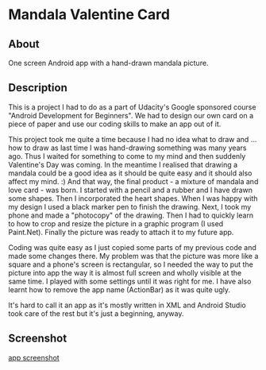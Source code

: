# Mandala Valentine Card

## About
One screen Android app with a hand-drawn mandala picture.

## Description
This is a project I had to do as a part of Udacity's Google sponsored course "Android Development for Beginners".
We had to design our own card on a piece of paper and use our coding skills to make an app out of it.

This project took me quite a time because I had no idea what to draw and ... how to draw as last time 
I was hand-drawing something was many years ago. Thus I waited for something to come to my mind and then suddenly Valentine's Day 
was coming. In the meantime I realised that drawing a mandala could be a good idea as it should be quite easy and it should also 
affect my mind. :) And that way, the final product - a mixture of mandala and love card - was born. I started with a pencil and a rubber 
and I have drawn some shapes. Then I incorporated the heart shapes. When I was happy with my design I used a black marker pen to finish 
the drawing. Next, I took my phone and made a "photocopy" of the drawing. Then I had to quickly learn to how to crop and resize the 
picture in a graphic program (I used Paint.Net). Finally the picture was ready to attach it to my future app.

Coding was quite easy as I just copied some parts of my previous code and made some changes there. My problem was that the picture was
more like a square and a phone's screen is rectangular, so I needed the way to put the picture into app the way it is almost full screen 
and wholly visible at the same time. I played with some settings until it was right for me. I have also learnt how to remove the app name 
(ActionBar) as it was quite ugly.

It's hard to call it an app as it's mostly written in XML and Android Studio took care of the rest but it's just a beginning, anyway.

## Screenshot

[app screenshot](./MandalaVanlentineCardScreenshot.png)

